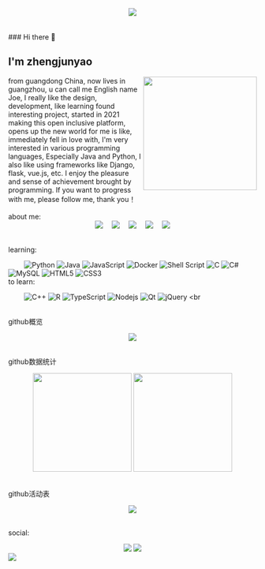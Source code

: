 <div align="center" ><img order-radius="100px" src="https://bu.dusays.com/2022/01/04/ca2e87a6794d8.webp"/></div>
<br>
<br>
### Hi there 👋<h2> I'm zhengjunyao</h2>
<img align='right' src="https://bu.dusays.com/2022/01/04/b95a7695a7d2f.gif" width="230">   
 from guangdong China, now lives in guangzhou, u can call me English name Joe, I really like the design, development, like learning found interesting project, started in 2021 making this open inclusive platform, opens up the new world for me is like, immediately fell in love with, I'm very interested in various programming languages, Especially Java and Python, I also like using frameworks like Django, flask, vue.js, etc.  I enjoy the pleasure and sense of achievement brought by programming. If you want to progress with me, please follow me, thank you！
<br>
<br>
<!-- 个人资料徽标 -->
about me:
<div align="center">
  <a href="https://zhengjunyao.top/"><img src="https://img.shields.io/badge/website-%E4%B8%AA%E4%BA%BA%E7%BD%91%E7%AB%99-blue"></a>&emsp;
  <a href="https://blog.csdn.net/weixin_41471337/"><img src="https://img.shields.io/badge/CSDN-%E5%8D%9A%E5%AE%A2-c32136"></a>&emsp;
  <a href="https://space.bilibili.com/172464171/"><img src="https://img.shields.io/badge/bilibili-B%E7%AB%99-ff69b4"></a>&emsp;
  <a href="https://www.zhihu.com/people/zheng-jun-yao-55/"><img src="https://img.shields.io/badge/zhihu-%E7%9F%A5%E4%B9%8E-blue"></a>&emsp;
<!-- 访客数统计徽标 -->
<img src="https://visitor-badge.glitch.me/badge?page_id=noutinmountain" /></div>
<br>

learning:

&emsp;&emsp;
![Python](https://img.shields.io/badge/-Python-pink?style=flat-square&logo=Python)
![Java](https://img.shields.io/badge/-java-yellow?style=flat-square&logo=java)
![JavaScript](https://img.shields.io/badge/-JavaScript-oringe?style=flat-square&logo=javascript)
![Docker](https://img.shields.io/badge/-Docker-FCC624?style=flat-square&logo=docker)
![Shell Script](https://img.shields.io/badge/shell_script-%4285F4.svg?style=style=flat-square&logo=gnu-bash&logoColor=white)
![C](https://img.shields.io/badge/c-%2300599C.svg?style=flat-square&logo=c&logoColor=white)
![C#](https://img.shields.io/badge/c%23-%23239120.svg?style=flat-square&logo=c-sharp&logoColor=white)
![MySQL](https://img.shields.io/badge/mysql-%2300f.svg?style=flat-square&logo=mysql&logoColor=white)
![HTML5](https://img.shields.io/badge/-HTML5-E34F26?style=flat-square&logo=html5&logoColor=white)
![CSS3](https://img.shields.io/badge/-CSS3-1572B6?style=flat-square&logo=css3)
<br>
to learn:

&emsp;&emsp;
![C++](https://img.shields.io/badge/-C++-00599C?style=flat-square&logo=c)
![R](https://img.shields.io/badge/r-%23276DC3.svg?style=flat-square&logo=r&logoColor=white)
![TypeScript](https://img.shields.io/badge/typescript-%23007ACC.svg?style=flat-square&logo=typescript&logoColor=white)
![Nodejs](https://img.shields.io/badge/-Nodejs-c0ebd?style=flat-square&logo=Node.js)
![Qt](https://img.shields.io/badge/Qt-%23217346.svg?style=style=flat-square&logo=Qt&logoColor=white)
![jQuery](https://img.shields.io/badge/jquery-%230769AD.svg?style=style=flat-square&logo=jquery&logoColor=white)
<br
<br>
<br>
<!-- GitHub奖杯🏆 -->
github概览
<div align="center"><img src="https://github-profile-trophy.vercel.app/?username=noutinmountain&theme=gruvbox&row=1&column=7&no-frame=true&no-bg=true" /></div>
<br>

github数据统计
<!-- GitHub stats -->
<div align="center">
  <img height="200px" src="https://github-readme-stats.vercel.app/api?username=noutinmountain&show_icons=true&theme=radical" />
  <img height="200px" src="https://github-readme-stats.vercel.app/api/top-langs/?username=noutinmountain&layout=compact)](https://github.com/anuraghazra/github-readme-stats" />
</div>
<br>

github活动表
<!-- GitHub Activity Graph -->
<div align="center"><img src="https://activity-graph.herokuapp.com/graph?username=noutinmountain&theme=xcode" /></div>
<br>

social:
<!-- BiliBili和CSDN数据 -->
<div align="center">
  <a href="https://space.bilibili.com/172464171/"><img src="https://stats.justsong.cn/api/bilibili/?id=172464171"/></a>
  <a href="https://blog.csdn.net/weixin_41471337"><img src="https://stats.justsong.cn/api/csdn?id=weixin_41471337"/></a>
</div>
<img src="https://imgur.com/rilHVxA.png"/>
